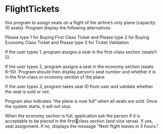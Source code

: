 # FlightTickets

this program to assign seats on a flight of the airline’s only plane (capacity: 10 seats). 
Program  display the following alternatives: 

Please type 1 for Buying First Class Ticket
and 
Please type 2 for Buying Economy Class Ticket and 
Please type 3 for Ticket Validation

If the user types 1,  program  assigns a seat in the first-class section (seats1–5). 

If the user types 2,  program assigns a seat in the economy section (seats 6–10). 
Program should then display person’s seat number and whether it is in the first-class or economy 
section of the plane.

If the user types 3,  program takes seat ID from user and validate whether the seat is 
sold or not.

Program also indicates “the plane is now full” when all seats are sold. 
Once the system starts, it will not stop.

When the economy section is full, application ask the person if it is acceptable to be placed in the firstclass section (and vice versa). If yes, seat assignment. If no, displays the message "Next flight leaves in 3 hours."
